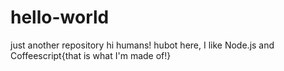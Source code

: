 # hello-world
just another repository
hi humans!
hubot here, I like Node.js and Coffeescript{that is what I'm made of!}
